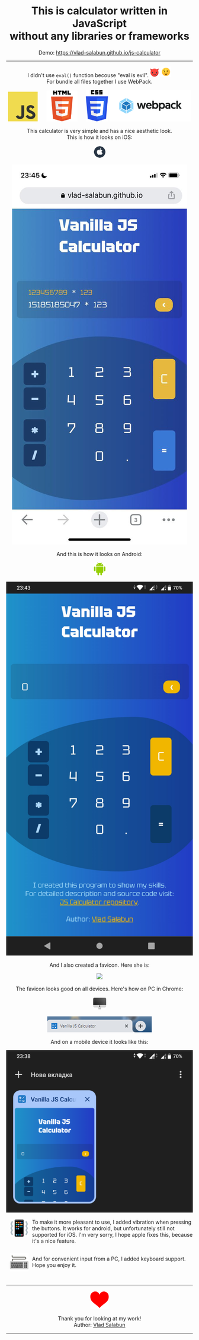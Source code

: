 <h1 align="center">This is calculator written in JavaScript<br> without any libraries or frameworks</h1>

<p align="center">
Demo:
<a href="https://vlad-salabun.github.io/js-calculator" target="_blank">https://vlad-salabun.github.io/js-calculator</a>
</p>

----------

<p align="center">
I didn't use <code>eval()</code> function becouse "eval is evil".
<picture><img src="src/images/devilhorns-svgrepo-com.svg" width="25px"></picture>
<picture><img src="src/images/winking-face-svgrepo-com.svg" width="29px"></picture><br>
For bundle all files together I use WebPack.
</p>
<p align="center">
<picture>
    <img src="src/images/JavaScript-logo.png" width="80px">
</picture>
<picture>
    <img src="src/images/html-5-logo-svgrepo-com.svg" width="83px" style="margin-left:20px">
</picture>
<picture>
    <img src="src/images/CSS3_logo_and_wordmark.svg" width="60px" style="margin-left:20px">
</picture>
<picture>
    <img src="src/images/logo-on-white-bg.svg" width="220px">
</picture>
</p>


<p align="center">
This calculator is very simple and has a nice aesthetic look.<br>
This is how it looks on  iOS:
</p>
<p align="center">
<picture><img src="src/images/apple-svgrepo-com.svg" width="35px"></picture>
<p align="center">
<picture><img src="src/images/ios.jpg"></picture>
</p>

<p align="center">
And this is how it looks on Android:
</p>
<p align="center">
<picture><img src="src/images/android-color-svgrepo-com.svg" width="35px"></picture>
</p>
<p align="center">
<picture><img src="src/images/android.jpg"></picture>
</p>

<p align="center">
And I also created a favicon. Here she is:
</p>
<p align="center">
<picture><img src="src/favicon.ico"></picture>
</p>
<p align="center">
The favicon looks good on all devices.
Here's how on PC in Chrome:
</p>

<p align="center">
<picture><img src="src/images/pc-svgrepo-com.svg" width="35px"></picture>
</p>

<p align="center">
<picture><img src="src/images/chrome-tab.png"></picture>
</p>

<p align="center">
And on a mobile device it looks like this:
</p>
<p align="center">
<picture><img src="src/images/favicon-android.png"></picture>
</p>

<p>
<picture><img src="src/images/vibration-mode-svgrepo-com.svg" width="50px" style="float: left; margin: 0px 10px 10px 10px; "></picture> To make it more pleasant to use, I added vibration when pressing the buttons. It works for android, but unfortunately still not supported for iOS. I'm very sorry, I hope apple fixes this, because it's a nice feature.
</p>

<p>
<picture><img src="src/images/keyboard-svgrepo-com.svg" width="50px" style="float: left; margin: 10px; "></picture>
 <br>
And for convenient input from a PC, I added keyboard support. Hope you enjoy it.
</p>
<br>

----------
<p align="center">
<picture><img src="src/images/heart-logo-svgrepo-com.svg" width="50px"></picture>

</p>
<p align="center">
Thank you for looking at my work!<br>
Author: <a href="https://vlad-salabun.github.io">Vlad Salabun</a>
</p>

----------
